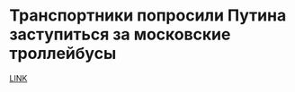 # Транспортники попросили Путина заступиться за московские троллейбусы



[LINK](https://varlamov.ru/1703087.html)